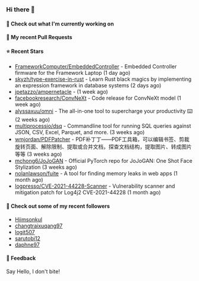 ### Hi there 👋

#### 👷 Check out what I'm currently working on

#### 🔨 My recent Pull Requests


#### ⭐ Recent Stars

- [FrameworkComputer/EmbeddedController](https://github.com/FrameworkComputer/EmbeddedController) - Embedded Controller firmware for the Framework Laptop (1 day ago)
- [skyzh/type-exercise-in-rust](https://github.com/skyzh/type-exercise-in-rust) - Learn Rust black magics by implementing an expression framework in database systems (2 days ago)
- [jpetazzo/ampernetacle](https://github.com/jpetazzo/ampernetacle) -  (1 week ago)
- [facebookresearch/ConvNeXt](https://github.com/facebookresearch/ConvNeXt) - Code release for ConvNeXt model (1 week ago)
- [alyssaxuu/omni](https://github.com/alyssaxuu/omni) - The all-in-one tool to supercharge your productivity ⌨️ (2 weeks ago)
- [multiprocessio/dsq](https://github.com/multiprocessio/dsq) - Commandline tool for running SQL queries against JSON, CSV, Excel, Parquet, and more. (3 weeks ago)
- [wmjordan/PDFPatcher](https://github.com/wmjordan/PDFPatcher) - PDF补丁丁——PDF工具箱，可以编辑书签、剪裁旋转页面、解除限制、提取或合并文档，探查文档结构，提取图片、转成图片等等 (3 weeks ago)
- [mchong6/JoJoGAN](https://github.com/mchong6/JoJoGAN) - Official PyTorch repo for JoJoGAN: One Shot Face Stylization (3 weeks ago)
- [nolanlawson/fuite](https://github.com/nolanlawson/fuite) - A tool for finding memory leaks in web apps (1 month ago)
- [logpresso/CVE-2021-44228-Scanner](https://github.com/logpresso/CVE-2021-44228-Scanner) - Vulnerability scanner and mitigation patch for Log4j2 CVE-2021-44228 (1 month ago)

#### 👯 Check out some of my recent followers

- [Hiimsonkul](https://github.com/Hiimsonkul)
- [changtraixuqang97](https://github.com/changtraixuqang97)
- [logit507](https://github.com/logit507)
- [sarutobi12](https://github.com/sarutobi12)
- [daphne97](https://github.com/daphne97)

#### 💬 Feedback

Say Hello, I don't bite!